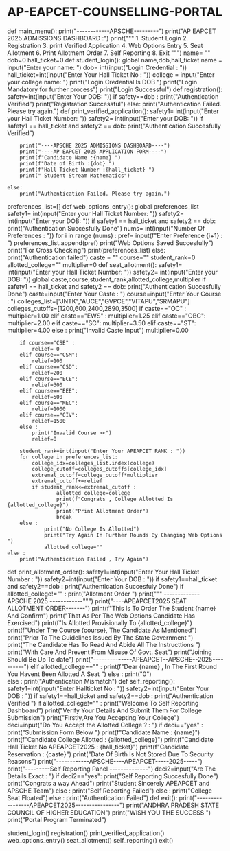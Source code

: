 # AP-EAPCET-COUNSELLING-PORTAL
def  main_menu():
    print("------------APSCHE---------")
    print("AP EAPCET 2025 ADMISSIONS DASHBOARD :")
    print(""" 1. Student Login
          2. Registration
          3. print Verified Application
          4. Web Options Entry
          5. Seat Allotment
          6. Print Allotment Order
          7. Self Reporting
          8. Exit """)
name= ""
dob=0
hall_ticket=0
def student_login(): 
    global name,dob,hall_ticket
    name = input("Enter your name: ")
    dob= int(input("Login Credential : "))
    hall_ticket=int(input("Enter Your Hall Ticket No : "))
    college = input("Enter your college name: ")
    print("Login Credential Is DOB ")
    print("Login Mandatory for further process")
    print("Login Successful")
def registration():   
    safety=int(input("Enter Your DOB: "))
    if safety==dob :
        print("Authentication Verified")
        print("Registration Successful")
    else:
        print("Authentication Failed. Please try again.")
def print_verified_application():
    safety1= int(input("Enter your Hall Ticket Number: "))
    safety2= int(input("Enter your DOB: "))
    if safety1 == hall_ticket and safety2 == dob:
        print("Authentication Succesfully Verified")

        print("----APSCHE 2025 ADMISSIONS DASHBOARD----")
        print("----AP EAPCET 2025 APPLICATION FORM----")
        print(f"Candidate Name :{name} ")
        print(f"Date of Birth :{dob} ")
        print(f"Hall Ticket Number :{hall_ticket} ")
        print(" Student Stream Mathematics")

    else:
        print("Authentication Failed. Please try again.")
preferences_list=[]
def web_options_entry():
    global preferences_list
    safety1= int(input("Enter your Hall Ticket Number: "))
    safety2= int(input("Enter your DOB: "))
    if safety1 == hall_ticket and safety2 == dob:
        print("Authentication Succesfully Done")
        nums= int(input("Number Of Preferences : "))
        for i in range (nums) :
            pref= input(f"Enter Preference {i+1} : ")
            preferences_list.append(pref)
        print("Web Options Saved Succesfully")
        print("For Cross Checking")
        print(preferences_list)
    else:
        print("Authentication failed")
caste = "" 
course="" 
student_rank=0
allotted_college=""
multiplier=0
def seat_allotment():
    safety1= int(input("Enter your Hall Ticket Number: "))
    safety2= int(input("Enter your DOB: "))
    global caste,course,student_rank,allotted_college,multiplier
    if safety1 == hall_ticket and safety2 == dob:
        print("Authentication Succesfully Done")
        caste=input("Enter Your Caste : ")
        course=input("Enter Your Course : ")
        colleges_list=["JNTK","AUCE","GVPCE","VITAPU","SRMAPU"]
        colleges_cutoffs=[1200,600,2400,2890,3500]
        if caste=="OC" :
            multiplier=1.00
        elif caste=="EWS" :
            multiplier=1.25
        elif caste=="OBC":
            multiplier=2.00
        elif caste=="SC":
            multiplier=3.50
        elif caste=="ST":
            multiplier=4.00
        else :
            print("Invalid Caste Input")
            multiplier=0.00
        
        if course=="CSE" :
            relief= 0
        elif course=="CSM":
            relief=100
        elif course=="CSD":
            relief=200
        elif course=="ECE":
            relief=300
        elif course=="EEE":
            relief=500
        elif course=="MEC":
            relief=1000
        elif course=="CIV":
            relief=1500
        else :
            print("Invalid Course ><")
            relief=0
        
        student_rank=int(input("Enter Your APEAPCET RANK : ")) 
        for college in preferences_list:
            college_idx=colleges_list.index(college)
            college_cutoff=colleges_cutoffs[college_idx]
            extremal_cutoff=college_cutoff*multiplier 
            extremal_cutoff+=relief 
            if student_rank<=extremal_cutoff :
                    allotted_college=college 
                    print(f"Congrats , College Allotted Is {allotted_college}")
                    print("Print Allotment Order")
                    break 
        else :
                print("No College Is Allotted")
                print("Try Again In Further Rounds By Changing Web Options ")
                allotted_college=""
    else :
        print("Authentication Failed , Try Again")

def print_allotment_order():
    safety1=int(input("Enter Your  Hall  Ticket Number : "))
    safety2=int(input("Enter Your DOB : "))
    if safety1==hall_ticket and safety2==dob :
        print("Authentication Succesfuly Done")
        if allotted_college!="" :
            print("Allotment Order ")
            print(""" -------------APSCHE 2025 ------------""")
            print("----APEAPCET2025 SEAT ALLOTMENT ORDER-------")
            print(f"This Is To Order The Student {name} And Confirm")
            print("That As Per The Web Options Candidate Has Exercised")
            print(f"Is Allotted Provisionally To {allotted_college}")
            print(f"Under The Course {course}, The Candidate As Mentioned")
            print("Prior To  The Guidelines Issued By The State Government  ")
            print("The Candidate Has To Read And Abide All The Instructtions ")
            print("With Care And Prevent From Misuse Of Govt. Seat")
            print("Joining Should Be Up To date")
            print("--------------APEAPCET--APSCHE--2025----------")
        elif allotted_college=="" :
            print(f"Dear {name} , In The First Round You Havent Been Allotted A Seat ")
        else :
            print("0")     
    else :
        print("Authentication Mismatch")
def self_reporting():
    safety1=int(input("Enter Hallticket No : "))
    safety2=int(input("Enter Your  DOB : "))
    if safety1==hall_ticket and safety2==dob :
        print("Authentication Verified ")
        if allotted_college!="" :
            print("Welcome To Self Reporting Dashboard")
            print("Verify Your Details And Submit Them For College Submission")
            print("Firstly,Are You Accepting Your College")
            deci=input("Do You Accept the Allotted  College  ? :  ")
            if deci=="yes" :
                print("Submission Form Below ")
                print(f"Candidate Name : {name}")
                print(f"Candidate College Allotted : {allotted_college}")
                print(f"Candidate Hall Ticket No APEAPCET2025 : {hall_ticket}")
                print(f"Candidate Reservation :  {caste}")
                print("Date Of Birth Is Not Stored Due To Security Reasons")
                print("------------APSCHE----APEAPCET-----2025-----")
                print("---------Self Reporting Panel --------------")
                deci2=input("Are The Details Exact : ")
                if deci2=="yes":
                    print("Self Reporting Succesfully Done")
                    print("Congrats a way Ahead")
                    print("Student Sincerely APEAPCET and APSCHE Team")
                else : 
                    print("Self Reporting Failed")
            else :
                print("College Seat Floated")
        else :
            print("Authentication Failed")
def exit():
    print("-----------------APEAPCET2025----------------")
    print("ANDHRA PRADESH STATE COUNCIL OF HIGHER EDUCATION")
    print("WISH YOU THE SUCCESS ")
    print("Portal Program Terminated")

student_login()
registration()
print_verified_application()
web_options_entry()
seat_allotment()
self_reporting()
exit()
        
        
            
        






        
        
    



   






    










